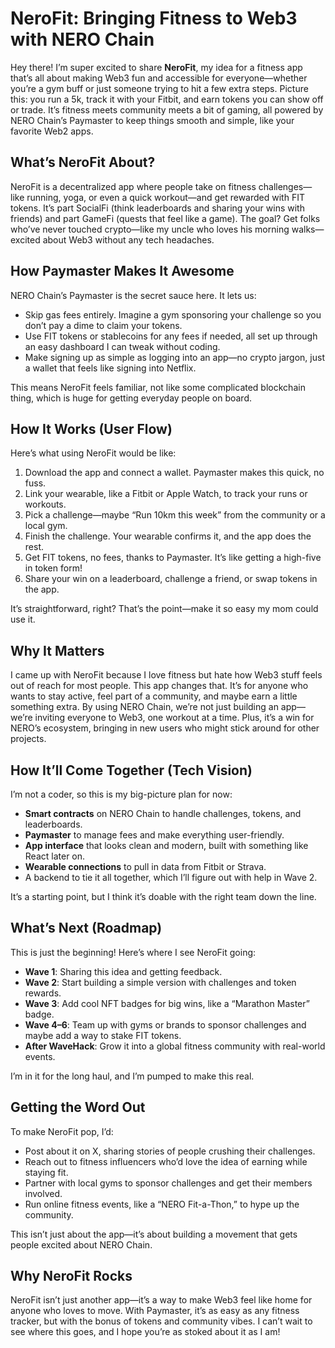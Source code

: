 # NeroFit: Bringing Fitness to Web3 with NERO Chain

Hey there! I’m super excited to share **NeroFit**, my idea for a fitness app that’s all about making Web3 fun and accessible for everyone—whether you’re a gym buff or just someone trying to hit a few extra steps. Picture this: you run a 5k, track it with your Fitbit, and earn tokens you can show off or trade. It’s fitness meets community meets a bit of gaming, all powered by NERO Chain’s Paymaster to keep things smooth and simple, like your favorite Web2 apps.

## What’s NeroFit About?
NeroFit is a decentralized app where people take on fitness challenges—like running, yoga, or even a quick workout—and get rewarded with FIT tokens. It’s part SocialFi (think leaderboards and sharing your wins with friends) and part GameFi (quests that feel like a game). The goal? Get folks who’ve never touched crypto—like my uncle who loves his morning walks—excited about Web3 without any tech headaches.

## How Paymaster Makes It Awesome
NERO Chain’s Paymaster is the secret sauce here. It lets us:
- Skip gas fees entirely. Imagine a gym sponsoring your challenge so you don’t pay a dime to claim your tokens.
- Use FIT tokens or stablecoins for any fees if needed, all set up through an easy dashboard I can tweak without coding.
- Make signing up as simple as logging into an app—no crypto jargon, just a wallet that feels like signing into Netflix.

This means NeroFit feels familiar, not like some complicated blockchain thing, which is huge for getting everyday people on board.

## How It Works (User Flow)
Here’s what using NeroFit would be like:
1. Download the app and connect a wallet. Paymaster makes this quick, no fuss.
2. Link your wearable, like a Fitbit or Apple Watch, to track your runs or workouts.
3. Pick a challenge—maybe “Run 10km this week” from the community or a local gym.
4. Finish the challenge. Your wearable confirms it, and the app does the rest.
5. Get FIT tokens, no fees, thanks to Paymaster. It’s like getting a high-five in token form!
6. Share your win on a leaderboard, challenge a friend, or swap tokens in the app.

It’s straightforward, right? That’s the point—make it so easy my mom could use it.

## Why It Matters
I came up with NeroFit because I love fitness but hate how Web3 stuff feels out of reach for most people. This app changes that. It’s for anyone who wants to stay active, feel part of a community, and maybe earn a little something extra. By using NERO Chain, we’re not just building an app—we’re inviting everyone to Web3, one workout at a time. Plus, it’s a win for NERO’s ecosystem, bringing in new users who might stick around for other projects.

## How It’ll Come Together (Tech Vision)
I’m not a coder, so this is my big-picture plan for now:
- **Smart contracts** on NERO Chain to handle challenges, tokens, and leaderboards.
- **Paymaster** to manage fees and make everything user-friendly.
- **App interface** that looks clean and modern, built with something like React later on.
- **Wearable connections** to pull in data from Fitbit or Strava.
- A backend to tie it all together, which I’ll figure out with help in Wave 2.

It’s a starting point, but I think it’s doable with the right team down the line.

## What’s Next (Roadmap)
This is just the beginning! Here’s where I see NeroFit going:
- **Wave 1**: Sharing this idea and getting feedback.
- **Wave 2**: Start building a simple version with challenges and token rewards.
- **Wave 3**: Add cool NFT badges for big wins, like a “Marathon Master” badge.
- **Wave 4–6**: Team up with gyms or brands to sponsor challenges and maybe add a way to stake FIT tokens.
- **After WaveHack**: Grow it into a global fitness community with real-world events.

I’m in it for the long haul, and I’m pumped to make this real.

## Getting the Word Out
To make NeroFit pop, I’d:
- Post about it on X, sharing stories of people crushing their challenges.
- Reach out to fitness influencers who’d love the idea of earning while staying fit.
- Partner with local gyms to sponsor challenges and get their members involved.
- Run online fitness events, like a “NERO Fit-a-Thon,” to hype up the community.

This isn’t just about the app—it’s about building a movement that gets people excited about NERO Chain.


## Why NeroFit Rocks
NeroFit isn’t just another app—it’s a way to make Web3 feel like home for anyone who loves to move. With Paymaster, it’s as easy as any fitness tracker, but with the bonus of tokens and community vibes. I can’t wait to see where this goes, and I hope you’re as stoked about it as I am!
